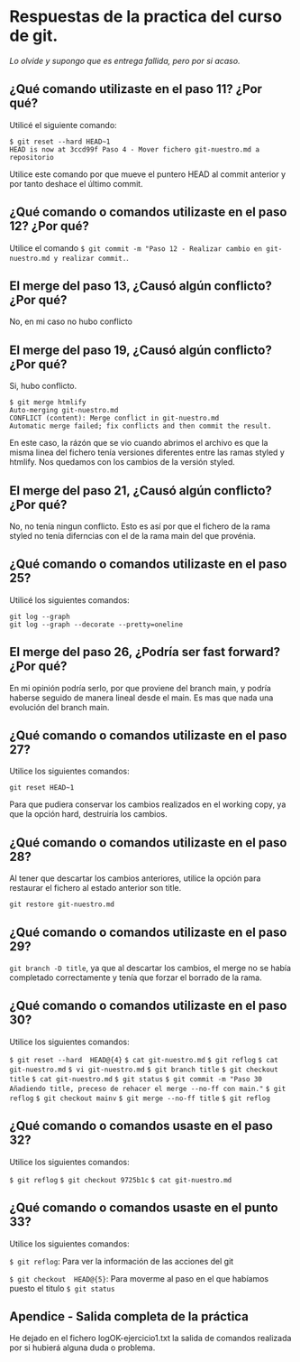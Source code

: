 # Respuestas de la practica del curso de git. #

*Lo olvide y supongo que es entrega fallida, pero por si acaso.*

## ¿Qué comando utilizaste en el paso 11? ¿Por qué? ##
Utilicé el siguiente comando:

```
$ git reset --hard HEAD~1
HEAD is now at 3ccd99f Paso 4 - Mover fichero git-nuestro.md a repositorio
```
Utilice este comando por que mueve el puntero HEAD al commit anterior y por tanto deshace el último commit.


## ¿Qué comando o comandos utilizaste en el paso 12? ¿Por qué? ##
Utilice el comando `$ git commit -m "Paso 12 - Realizar cambio en git-nuestro.md y realizar commit.`.


## El merge del paso 13, ¿Causó algún conflicto? ¿Por qué? ##
No, en mi caso no hubo conflicto

## El merge del paso 19, ¿Causó algún conflicto? ¿Por qué? ##
Si, hubo conflicto.

```
$ git merge htmlify
Auto-merging git-nuestro.md
CONFLICT (content): Merge conflict in git-nuestro.md
Automatic merge failed; fix conflicts and then commit the result.
```

En este caso, la rázón que se vio cuando abrimos el archivo es que la misma linea del fichero tenía versiones diferentes entre las ramas styled y htmlify. Nos quedamos con los cambios de la versión styled.


## El merge del paso 21, ¿Causó algún conflicto? ¿Por qué? ##
No, no tenía ningun conflicto. Esto es así por que el fichero de la rama styled no tenía diferncias con el de la rama main del que provénia.


## ¿Qué comando o comandos utilizaste en el paso 25? ##
Utilicé los siguientes comandos:

```
git log --graph
git log --graph --decorate --pretty=oneline

```

## El merge del paso 26, ¿Podría ser fast forward? ¿Por qué? ##
En mi opinión podría serlo, por que proviene del branch main, y podría haberse seguido de manera lineal desde el main. Es mas que nada una evolución del branch main.


## ¿Qué comando o comandos utilizaste en el paso 27? ##
Utilice los siguientes comandos:

```git reset HEAD~1```

Para que pudiera conservar los cambios realizados en el working copy, ya que la opción hard, destruiría los cambios.


## ¿Qué comando o comandos utilizaste en el paso 28? ##
Al tener que descartar los cambios anteriores, utilice la opción para restaurar el fichero al estado anterior son title.

```git restore git-nuestro.md```


## ¿Qué comando o comandos utilizaste en el paso 29? ##
```git branch -D title```, ya que al descartar los cambios, el merge no se había completado correctamente y tenía que forzar el borrado de la rama.


## ¿Qué comando o comandos utilizaste en el paso 30? ##
Utilice los siguientes comandos:

```$ git reset --hard  HEAD@{4}```
```$ cat git-nuestro.md```
```$ git reflog```
```$ cat git-nuestro.md```
```$ vi git-nuestro.md```
```$ git branch title```
```$ git checkout title```
```$ cat git-nuestro.md```
```$ git status```
```$ git commit -m "Paso 30 Añadiendo title, preceso de rehacer el merge --no-ff con main."```
```$ git reflog```
```$ git checkout mainv```
```$ git merge --no-ff title```
```$ git reflog```

## ¿Qué comando o comandos usaste en el paso 32? ##
Utilice los siguientes comandos:

```$ git reflog```
```$ git checkout 9725b1c```
```$ cat git-nuestro.md```



## ¿Qué comando o comandos usaste en el punto 33? ##
Utilice los siguientes comandos:

```$ git reflog```: Para ver la información de las acciones del git

```$ git checkout  HEAD@{5}```: Para moverme al paso en el que habíamos puesto el titulo
```$ git status```



## Apendice - Salida completa de la práctica ##
He dejado en el fichero logOK-ejercicio1.txt la salida de comandos realizada por si hubierá alguna duda o problema.
